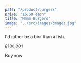 ```yaml
---
path: "/product/burgers"
price: "£6.69 each"
title: "Mmmm Burgers"
image: "../src/images/images.jpg"
---
```


I'd rather be a bird than a fish.

£100,001

Buy now